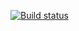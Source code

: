 [![Build status](https://ci.appveyor.com/api/projects/status/kpltx1qcx4cc0qot/branch/master?svg=true)](https://ci.appveyor.com/project/Kisnik/carddelivery/branch/master)
